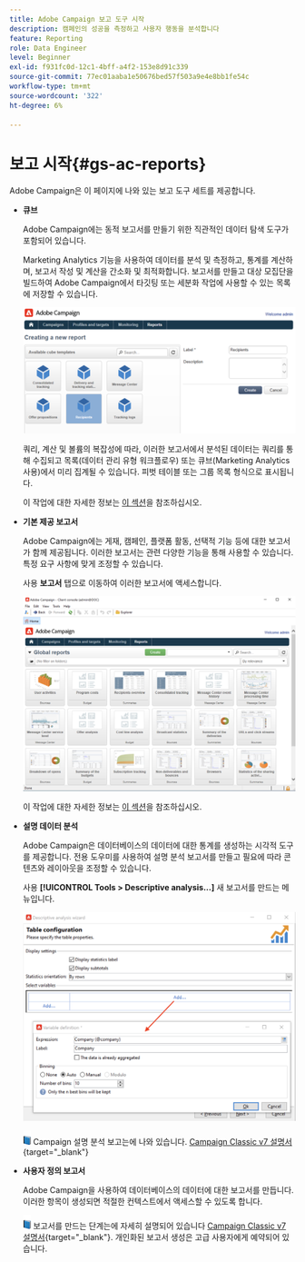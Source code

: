 ```yaml
---
title: Adobe Campaign 보고 도구 시작
description: 캠페인의 성공을 측정하고 사용자 행동을 분석합니다
feature: Reporting
role: Data Engineer
level: Beginner
exl-id: f931fc0d-12c1-4bff-a4f2-153e8d91c339
source-git-commit: 77ec01aaba1e50676bed57f503a9e4e8bb1fe54c
workflow-type: tm+mt
source-wordcount: '322'
ht-degree: 6%

---
```


# 보고 시작{#gs-ac-reports}

Adobe Campaign은 이 페이지에 나와 있는 보고 도구 세트를 제공합니다.

* **큐브**

   Adobe Campaign에는 동적 보고서를 만들기 위한 직관적인 데이터 탐색 도구가 포함되어 있습니다.

   Marketing Analytics 기능을 사용하여 데이터를 분석 및 측정하고, 통계를 계산하며, 보고서 작성 및 계산을 간소화 및 최적화합니다. 보고서를 만들고 대상 모집단을 빌드하여 Adobe Campaign에서 타깃팅 또는 세분화 작업에 사용할 수 있는 목록에 저장할 수 있습니다.

   ![](assets/create-a-report.png)

   쿼리, 계산 및 볼륨의 복잡성에 따라, 이러한 보고서에서 분석된 데이터는 쿼리를 통해 수집되고 목록(데이터 관리 유형 워크플로우) 또는 큐브(Marketing Analytics 사용)에서 미리 집계될 수 있습니다. 피벗 테이블 또는 그룹 목록 형식으로 표시됩니다.

   이 작업에 대한 자세한 정보는 [이 섹션](gs-cubes.md)을 참조하십시오.

* **기본 제공 보고서**

   Adobe Campaign에는 게재, 캠페인, 플랫폼 활동, 선택적 기능 등에 대한 보고서가 함께 제공됩니다. 이러한 보고서는 관련 다양한 기능을 통해 사용할 수 있습니다. 특정 요구 사항에 맞게 조정할 수 있습니다.

   사용 **보고서** 탭으로 이동하여 이러한 보고서에 액세스합니다.

   ![](assets/built-in-reports.png)

   이 작업에 대한 자세한 정보는 [이 섹션](built-in-reports.md)을 참조하십시오.

* **설명 데이터 분석**

   Adobe Campaign은 데이터베이스의 데이터에 대한 통계를 생성하는 시각적 도구를 제공합니다. 전용 도우미를 사용하여 설명 분석 보고서를 만들고 필요에 따라 콘텐츠와 레이아웃을 조정할 수 있습니다.

   사용 **[!UICONTROL Tools > Descriptive analysis...]** 새 보고서를 만드는 메뉴입니다.

   ![](assets/desc-analysis-report.png)

   ![](../assets/do-not-localize/book.png) Campaign 설명 분석 보고는에 나와 있습니다. [Campaign Classic v7 설명서](https://experienceleague.adobe.com/docs/campaign-classic/using/reporting/analyzing-populations/about-descriptive-analysis.html){target="_blank"}

* **사용자 정의 보고서**

   Adobe Campaign을 사용하여 데이터베이스의 데이터에 대한 보고서를 만듭니다. 이러한 항목이 생성되면 적절한 컨텍스트에서 액세스할 수 있도록 합니다.

   ![](../assets/do-not-localize/book.png) 보고서를 만드는 단계는에 자세히 설명되어 있습니다 [Campaign Classic v7 설명서](https://experienceleague.adobe.com/docs/campaign-classic/using/reporting/creating-new-reports/about-reports-creation-in-campaign.html){target="_blank"}. 개인화된 보고서 생성은 고급 사용자에게 예약되어 있습니다.
